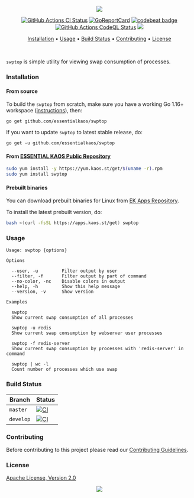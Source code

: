 <p align="center"><a href="#readme"><img src="https://gh.kaos.st/swptop.svg"/></a></p>

<p align="center">
  <a href="https://kaos.sh/w/swptop/ci"><img src="https://kaos.sh/w/swptop/ci.svg" alt="GitHub Actions CI Status" /></a>
  <a href="https://kaos.sh/r/swptop"><img src="https://kaos.sh/r/swptop.svg" alt="GoReportCard" /></a>
  <a href="https://kaos.sh/b/swptop"><img src="https://kaos.sh/b/21eb1670-e54a-4373-8f4b-cfb861198d4c.svg" alt="codebeat badge" /></a>
  <a href="https://kaos.sh/w/swptop/codeql"><img src="https://kaos.sh/w/swptop/codeql.svg" alt="GitHub Actions CodeQL Status" /></a>
  <a href="#license"><img src="https://gh.kaos.st/apache2.svg"></a>
</p>

<p align="center"><a href="#installation">Installation</a> • <a href="#usage">Usage</a> • <a href="#build-status">Build Status</a> • <a href="#contributing">Contributing</a> • <a href="#license">License</a></p>

<br/>

`swptop` is simple utility for viewing swap consumption of processes.

### Installation

#### From source

To build the `swptop` from scratch, make sure you have a working Go 1.16+ workspace ([instructions](https://golang.org/doc/install)), then:

```
go get github.com/essentialkaos/swptop
```

If you want to update `swptop` to latest stable release, do:

```
go get -u github.com/essentialkaos/swptop
```

#### From [ESSENTIAL KAOS Public Repository](https://yum.kaos.st)

```bash
sudo yum install -y https://yum.kaos.st/get/$(uname -r).rpm
sudo yum install swptop
```

#### Prebuilt binaries

You can download prebuilt binaries for Linux from [EK Apps Repository](https://apps.kaos.st/swptop/latest).

To install the latest prebuilt version, do:

```bash
bash <(curl -fsSL https://apps.kaos.st/get) swptop
```

### Usage

```
Usage: swptop {options}

Options

  --user, -u         Filter output by user
  --filter, -f       Filter output by part of command
  --no-color, -nc    Disable colors in output
  --help, -h         Show this help message
  --version, -v      Show version

Examples

  swptop
  Show current swap consumption of all processes

  swptop -u redis
  Show current swap consumption by webserver user processes

  swptop -f redis-server
  Show current swap consumption by processes with 'redis-server' in command

  swptop | wc -l
  Count number of processes which use swap

```

### Build Status

| Branch | Status |
|--------|--------|
| `master` | [![CI](https://kaos.sh/w/swptop/ci.svg?branch=master)](https://kaos.sh/w/swptop/ci?query=branch:master) |
| `develop` | [![CI](https://kaos.sh/w/swptop/ci.svg?branch=master)](https://kaos.sh/w/swptop/ci?query=branch:develop) |

### Contributing

Before contributing to this project please read our [Contributing Guidelines](https://github.com/essentialkaos/contributing-guidelines#contributing-guidelines).

### License

[Apache License, Version 2.0](https://www.apache.org/licenses/LICENSE-2.0)

<p align="center"><a href="https://essentialkaos.com"><img src="https://gh.kaos.st/ekgh.svg"/></a></p>
